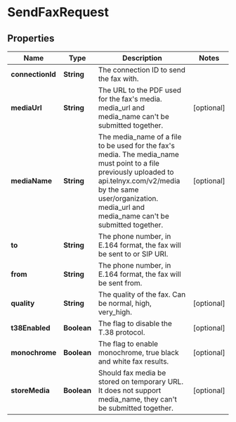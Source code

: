 

# SendFaxRequest


## Properties

Name | Type | Description | Notes
------------ | ------------- | ------------- | -------------
**connectionId** | **String** | The connection ID to send the fax with. | 
**mediaUrl** | **String** | The URL to the PDF used for the fax&#39;s media. media_url and media_name can&#39;t be submitted together. |  [optional]
**mediaName** | **String** | The media_name of a file to be used for the fax&#39;s media. The media_name must point to a file previously uploaded to api.telnyx.com/v2/media by the same user/organization. media_url and media_name can&#39;t be submitted together. |  [optional]
**to** | **String** | The phone number, in E.164 format, the fax will be sent to or SIP URI. | 
**from** | **String** | The phone number, in E.164 format, the fax will be sent from. | 
**quality** | **String** | The quality of the fax. Can be normal, high, very_high. |  [optional]
**t38Enabled** | **Boolean** | The flag to disable the T.38 protocol. |  [optional]
**monochrome** | **Boolean** | The flag to enable monochrome, true black and white fax results. |  [optional]
**storeMedia** | **Boolean** | Should fax media be stored on temporary URL. It does not support media_name, they can&#39;t be submitted together. |  [optional]



